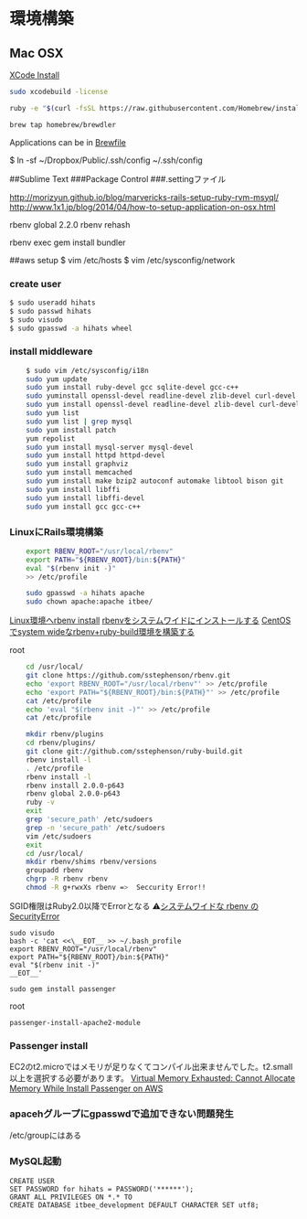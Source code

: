 # 環境構築

## Mac OSX 
[XCode Install](https://developer.apple.com/jp/xcode/)
```bash
sudo xcodebuild -license
```
```bash
ruby -e "$(curl -fsSL https://raw.githubusercontent.com/Homebrew/install/master/install)"
```

```bash
brew tap homebrew/brewdler
```

Applications can be in [Brewfile]()



$ ln -sf ~/Dropbox/Public/.ssh/config ~/.ssh/config

##Sublime Text
###Package Control
###.settingファイル


http://morizyun.github.io/blog/marvericks-rails-setup-ruby-rvm-msyql/
http://www.1x1.jp/blog/2014/04/how-to-setup-application-on-osx.html

rbenv global 2.2.0
rbenv rehash

rbenv exec gem install bundler



##aws setup
$ vim /etc/hosts
$ vim /etc/sysconfig/network
### create user
```bash
$ sudo useradd hihats
$ sudo passwd hihats
$ sudo visudo
$ sudo gpasswd -a hihats wheel
```
### install middleware

```bash
	$ sudo vim /etc/sysconfig/i18n
	sudo yum update
	sudo yum install ruby-devel gcc sqlite-devel gcc-c++
	sudo yuminstall openssl-devel readline-devel zlib-devel curl-devel libyaml-devel
	sudo yum install openssl-devel readline-devel zlib-devel curl-devel libyaml-devel
	sudo yum list
	sudo yum list | grep mysql
	sudo yum install patch
	yum repolist
	sudo yum install mysql-server mysql-devel
	sudo yum install httpd httpd-devel
	sudo yum install graphviz
	sudo yum install memcached
	sudo yum install make bzip2 autoconf automake libtool bison git
	sudo yum install libffi
	sudo yum install libffi-devel
	sudo yum install gcc gcc-c++
```


### LinuxにRails環境構築
```bash
	export RBENV_ROOT="/usr/local/rbenv"
	export PATH="${RBENV_ROOT}/bin:${PATH}"
	eval "$(rbenv init -)"
	>> /etc/profile

	sudo gpasswd -a hihats apache
	sudo chown apache:apache itbee/
```
[Linux環境へrbenv install](http://weblabo.oscasierra.net/install-rbenv-rubybuild-to-redhat/)
[rbenvをシステムワイドにインストールする](http://office.tsukuba-bunko.org/ppoi/entry/systemwide-rbenv)
[CentOSでsystem wideなrbenv+ruby-build環境を構築する](http://nomnel.net/blog/centos-system-wide-rbenv-and-ruby-build/)

root
```bash
	cd /usr/local/
	git clone https://github.com/sstephenson/rbenv.git
	echo 'export RBENV_ROOT="/usr/local/rbenv"' >> /etc/profile
	echo 'export PATH="${RBENV_ROOT}/bin:${PATH}"' >> /etc/profile
	cat /etc/profile
	echo 'eval "$(rbenv init -)"' >> /etc/profile
	cat /etc/profile

	mkdir rbenv/plugins
	cd rbenv/plugins/
	git clone git://github.com/sstephenson/ruby-build.git
	rbenv install -l
	. /etc/profile
	rbenv install -l
	rbenv install 2.0.0-p643
	rbenv global 2.0.0-p643
	ruby -v
	exit
	grep 'secure_path' /etc/sudoers
	grep -n 'secure_path' /etc/sudoers
	vim /etc/sudoers
	exit
	cd /usr/local/
	mkdir rbenv/shims rbenv/versions
	groupadd rbenv
	chgrp -R rbenv rbenv
	chmod -R g+rwxXs rbenv =>  Seccurity Error!!
```

SGID権限はRuby2.0以降でErrorとなる
:warning:[システムワイドな rbenv の SecurityError](http://indeep.xyz/system-wide-rbenv-securityerror/)

	sudo visudo
	bash -c 'cat <<\__EOT__ >> ~/.bash_profile
	export RBENV_ROOT="/usr/local/rbenv"
	export PATH="${RBENV_ROOT}/bin:${PATH}"
	eval "$(rbenv init -)"
	__EOT__'

	sudo gem install passenger

root

	passenger-install-apache2-module

### Passenger install
EC2のt2.microではメモリが足りなくてコンパイル出来ませんでした。t2.small以上を選択する必要があります。
[Virtual Memory Exhausted: Cannot Allocate Memory While Install Passenger on AWS](http://dynamicy.github.io/blog/2014/11/01/virtual-memory-exhausted/)


### apacehグループにgpasswdで追加できない問題発生
/etc/groupにはある


### MySQL起動
	CREATE USER
	SET PASSWORD for hihats = PASSWORD('******');
	GRANT ALL PRIVILEGES ON *.* TO
	CREATE DATABASE itbee_development DEFAULT CHARACTER SET utf8;
